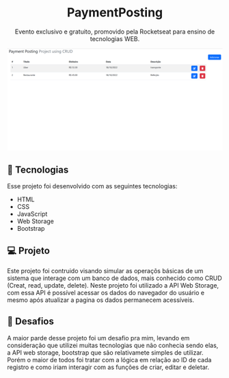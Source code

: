 <h1 align="center"> PaymentPosting</h1>

<p align="center">
Evento exclusivo e gratuito, promovido pela Rocketseat para ensino de tecnologias WEB.
</p>



<p align="center">
  <img alt="imagegproject" src="/paymentposting.png">
</p>


## 🚀 Tecnologias

Esse projeto foi desenvolvido com as seguintes tecnologias:

- HTML
- CSS
- JavaScript
- Web Storage
- Bootstrap

## 💻 Projeto

Este projeto foi contruido visando simular as operaçõs básicas de um sistema que interage com um banco de dados, mais conhecido como CRUD (Creat, read, update, delete). Neste projeto foi utilizado a API Web Storage, com essa API é possível acessar os dados do navegador do usuário e mesmo após atualizar a pagina os dados permanecem acessíveis.

## 🎯 Desafios

A maior parde desse projeto foi um desafio pra mim, levando em consideração que utilizei muitas tecnologias que não conhecia sendo elas, a API web storage, bootstrap que são relativamete simples de utilizar. Porém o maior de todos foi tratar com a lógica em relação ao ID de cada registro e como iriam interagir com as funções de criar, editar e deletar.



